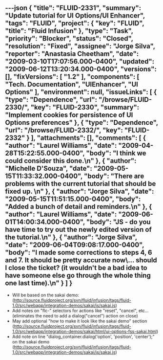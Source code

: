 ---json
{
  "title": "FLUID-2331",
  "summary": "Update tutorial for UI Options/UI Enhancer",
  "tags": "FLUID",
  "project": {
    "key": "FLUID",
    "title": "Fluid Infusion"
  },
  "type": "Task",
  "priority": "Blocker",
  "status": "Closed",
  "resolution": "Fixed",
  "assignee": "Jorge Silva",
  "reporter": "Anastasia Cheetham",
  "date": "2009-03-10T17:07:56.000-0400",
  "updated": "2009-06-12T13:20:34.000-0400",
  "versions": [],
  "fixVersions": [
    "1.2"
  ],
  "components": [
    "Tech. Documentation",
    "UIEnhancer",
    "UI Options"
  ],
  "environment": null,
  "issueLinks": [
    {
      "type": "Dependence",
      "url": "/browse/FLUID-2330/",
      "key": "FLUID-2330",
      "summary": "Implement cookies for persistence of UI Options preferences"
    },
    {
      "type": "Dependence",
      "url": "/browse/FLUID-2332/",
      "key": "FLUID-2332"
    }
  ],
  "attachments": [],
  "comments": [
    {
      "author": "Laurel Williams",
      "date": "2009-04-28T15:22:55.000-0400",
      "body": "I think we could consider this done.\n"
    },
    {
      "author": "Michelle D'Souza",
      "date": "2009-05-15T11:33:32.000-0400",
      "body": "There are problems with the current tutorial that should be fixed up.&#x20;\n"
    },
    {
      "author": "Jorge Silva",
      "date": "2009-05-15T11:51:15.000-0400",
      "body": "Added a bunch of detail and reminders.\n"
    },
    {
      "author": "Laurel Williams",
      "date": "2009-06-01T14:00:34.000-0400",
      "body": "JS - do you have time to try out the newly edited version of the tutorial.\n"
    },
    {
      "author": "Jorge Silva",
      "date": "2009-06-04T09:08:17.000-0400",
      "body": "I made some corrections to steps 4, 6 and 7. It should be pretty accurate now\\... should I close the ticket? (it wouldn't be a bad idea to have someone else go through the whole thing one last time).\n"
    }
  ]
}
---
* Will be based on the sakai demo: (<http://source.fluidproject.org/svn/fluid/infusion/tags/fluid-1.0/src/webapp/integration-demos/sakai/js/sakai.js>)
* Add notes on "flc-" selectors for actions like "reset", "cancel", etc... (eliminates the need to add a dialog("cancel") action on close)
* May add optional "how to make it look like the sakai demo" section (<http://source.fluidproject.org/svn/fluid/infusion/tags/fluid-1.0/src/webapp/integration-demos/sakai/html/ui-options-fss-sakai.html>)
* Add note on line "dialog\_container.dialog('option', 'position', 'center');" on the sakai demo (<http://source.fluidproject.org/svn/fluid/infusion/tags/fluid-1.0/src/webapp/integration-demos/sakai/js/sakai.js>)

        